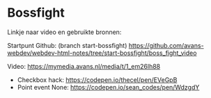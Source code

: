 # Bossfight

Linkje naar video en gebruikte bronnen:

Startpunt Github: (branch start-bossfight)
https://github.com/avans-webdev/webdev-html-notes/tree/start-bossfight/boss_fight_video

Video:
https://mymedia.avans.nl/media/t/1_em26lh88

- Checkbox hack: 
  https://codepen.io/thecel/pen/EVeGpB
- Point event None: https://codepen.io/sean_codes/pen/WdzgdY
